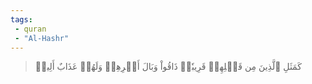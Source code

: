 ```yaml
---
tags: 
 - quran 
 - "Al-Hashr"
---
```


> كَمَثَلِ ٱلَّذِينَ مِن قَبۡلِهِمۡ قَرِيبٗاۖ ذَاقُواْ وَبَالَ أَمۡرِهِمۡ وَلَهُمۡ عَذَابٌ أَلِيمٞ
